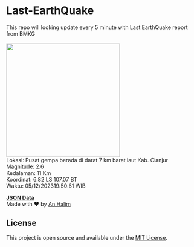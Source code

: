 # Last-EarthQuake
This repo will looking update every 5 minute with Last EarthQuake report from BMKG
<br>
<br>
<img src="https://static.bmkg.go.id/20231205195051.mmi.jpg" width="300"/>
<br>
Lokasi: Pusat gempa berada di darat 7 km barat laut Kab. Cianjur <br>
Magnitude: 2.6 <br>
Kedalaman: 11 Km <br>
Koordinat: 6.82 LS 107.07 BT <br>
Waktu: 05/12/202319:50:51 WIB <br>

<a href="./data/data.json">**JSON Data**</a>
<br>
Made with ❤️ by <a href="https://github.com/an-halim">An Halim</a>
## License

This project is open source and available under the [MIT License](LICENSE).
